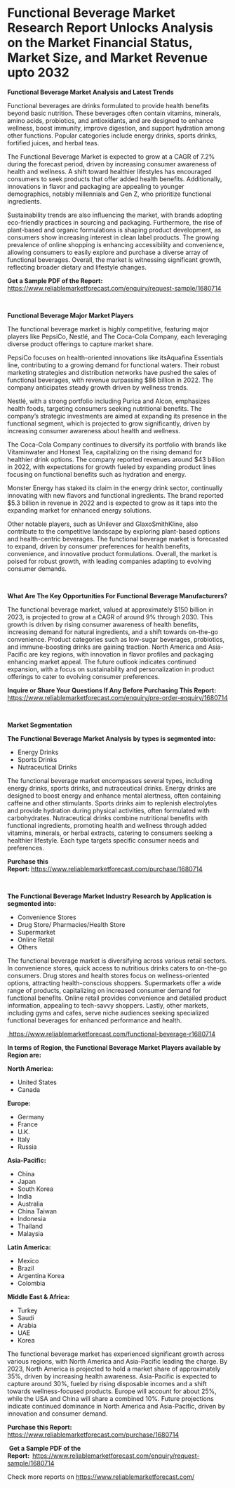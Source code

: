 <p><h1>Functional Beverage Market Research Report Unlocks Analysis on the Market Financial Status, Market Size, and Market Revenue upto 2032</h1></p><p><strong>Functional Beverage Market Analysis and Latest Trends</strong></p>
<p><p>Functional beverages are drinks formulated to provide health benefits beyond basic nutrition. These beverages often contain vitamins, minerals, amino acids, probiotics, and antioxidants, and are designed to enhance wellness, boost immunity, improve digestion, and support hydration among other functions. Popular categories include energy drinks, sports drinks, fortified juices, and herbal teas.</p><p>The Functional Beverage Market is expected to grow at a CAGR of 7.2% during the forecast period, driven by increasing consumer awareness of health and wellness. A shift toward healthier lifestyles has encouraged consumers to seek products that offer added health benefits. Additionally, innovations in flavor and packaging are appealing to younger demographics, notably millennials and Gen Z, who prioritize functional ingredients. </p><p>Sustainability trends are also influencing the market, with brands adopting eco-friendly practices in sourcing and packaging. Furthermore, the rise of plant-based and organic formulations is shaping product development, as consumers show increasing interest in clean label products. The growing prevalence of online shopping is enhancing accessibility and convenience, allowing consumers to easily explore and purchase a diverse array of functional beverages. Overall, the market is witnessing significant growth, reflecting broader dietary and lifestyle changes.</p></p>
<p><strong>Get a Sample PDF of the Report:&nbsp;</strong> <a href="https://www.reliablemarketforecast.com/enquiry/request-sample/1680714?utm_campaign=2475&utm_medium=2&utm_source=Github&utm_content=ia&utm_term=14022025&utm_id=functional-beverage">https://www.reliablemarketforecast.com/enquiry/request-sample/1680714</a></p>
<p>&nbsp;</p>
<p><strong>Functional Beverage Major Market Players</strong></p>
<p><p>The functional beverage market is highly competitive, featuring major players like PepsiCo, Nestlé, and The Coca-Cola Company, each leveraging diverse product offerings to capture market share. </p><p>PepsiCo focuses on health-oriented innovations like itsAquafina Essentials line, contributing to a growing demand for functional waters. Their robust marketing strategies and distribution networks have pushed the sales of functional beverages, with revenue surpassing $86 billion in 2022. The company anticipates steady growth driven by wellness trends.</p><p>Nestlé, with a strong portfolio including Purica and Alcon, emphasizes health foods, targeting consumers seeking nutritional benefits. The company’s strategic investments are aimed at expanding its presence in the functional segment, which is projected to grow significantly, driven by increasing consumer awareness about health and wellness.</p><p>The Coca-Cola Company continues to diversify its portfolio with brands like Vitaminwater and Honest Tea, capitalizing on the rising demand for healthier drink options. The company reported revenues around $43 billion in 2022, with expectations for growth fueled by expanding product lines focusing on functional benefits such as hydration and energy.</p><p>Monster Energy has staked its claim in the energy drink sector, continually innovating with new flavors and functional ingredients. The brand reported $5.3 billion in revenue in 2022 and is expected to grow as it taps into the expanding market for enhanced energy solutions.</p><p>Other notable players, such as Unilever and GlaxoSmithKline, also contribute to the competitive landscape by exploring plant-based options and health-centric beverages. The functional beverage market is forecasted to expand, driven by consumer preferences for health benefits, convenience, and innovative product formulations. Overall, the market is poised for robust growth, with leading companies adapting to evolving consumer demands.</p></p>
<p>&nbsp;</p>
<p><strong>What Are The Key Opportunities For Functional Beverage Manufacturers?</strong></p>
<p><p>The functional beverage market, valued at approximately $150 billion in 2023, is projected to grow at a CAGR of around 9% through 2030. This growth is driven by rising consumer awareness of health benefits, increasing demand for natural ingredients, and a shift towards on-the-go convenience. Product categories such as low-sugar beverages, probiotics, and immune-boosting drinks are gaining traction. North America and Asia-Pacific are key regions, with innovation in flavor profiles and packaging enhancing market appeal. The future outlook indicates continued expansion, with a focus on sustainability and personalization in product offerings to cater to evolving consumer preferences.</p></p>
<p><strong>Inquire or Share Your Questions If Any Before Purchasing This Report:</strong> <a href="https://www.reliablemarketforecast.com/enquiry/pre-order-enquiry/1680714?utm_campaign=2475&utm_medium=2&utm_source=Github&utm_content=ia&utm_term=14022025&utm_id=functional-beverage">https://www.reliablemarketforecast.com/enquiry/pre-order-enquiry/1680714</a></p>
<p>&nbsp;</p>
<p><strong>Market Segmentation</strong></p>
<p><strong>The Functional Beverage Market Analysis by types is segmented into:</strong></p>
<p><ul><li>Energy Drinks</li><li>Sports Drinks</li><li>Nutraceutical Drinks</li></ul></p>
<p><p>The functional beverage market encompasses several types, including energy drinks, sports drinks, and nutraceutical drinks. Energy drinks are designed to boost energy and enhance mental alertness, often containing caffeine and other stimulants. Sports drinks aim to replenish electrolytes and provide hydration during physical activities, often formulated with carbohydrates. Nutraceutical drinks combine nutritional benefits with functional ingredients, promoting health and wellness through added vitamins, minerals, or herbal extracts, catering to consumers seeking a healthier lifestyle. Each type targets specific consumer needs and preferences.</p></p>
<p><strong>Purchase this Report:&nbsp;</strong><a href="https://www.reliablemarketforecast.com/purchase/1680714?utm_campaign=2475&utm_medium=2&utm_source=Github&utm_content=ia&utm_term=14022025&utm_id=functional-beverage">https://www.reliablemarketforecast.com/purchase/1680714</a></p>
<p>&nbsp;</p>
<p><strong>The Functional Beverage Market Industry Research by Application is segmented into:</strong></p>
<p><ul><li>Convenience Stores</li><li>Drug Store/ Pharmacies/Health Store</li><li>Supermarket</li><li>Online Retail</li><li>Others</li></ul></p>
<p><p>The functional beverage market is diversifying across various retail sectors. In convenience stores, quick access to nutritious drinks caters to on-the-go consumers. Drug stores and health stores focus on wellness-oriented options, attracting health-conscious shoppers. Supermarkets offer a wide range of products, capitalizing on increased consumer demand for functional benefits. Online retail provides convenience and detailed product information, appealing to tech-savvy shoppers. Lastly, other markets, including gyms and cafes, serve niche audiences seeking specialized functional beverages for enhanced performance and health.</p></p>
<p><a href="https://www.reliablemarketforecast.com/functional-beverage-r1680714?utm_campaign=2475&utm_medium=2&utm_source=Github&utm_content=ia&utm_term=14022025&utm_id=functional-beverage">&nbsp;https://www.reliablemarketforecast.com/functional-beverage-r1680714</a></p>
<p><strong>In terms of Region, the Functional Beverage Market Players available by Region are:</strong></p>
<p>
    <p> <strong> North America: </strong>
        <ul>
            <li>United States</li>
            <li>Canada</li>
        </ul>
        </p> 
    <p> <strong> Europe: </strong>
        <ul>
            <li>Germany</li>
            <li>France</li>
            <li>U.K.</li>
            <li>Italy</li>
            <li>Russia</li>
        </ul>
        </p> 
    <p> <strong> Asia-Pacific: </strong>
        <ul>
            <li>China</li>
            <li>Japan</li>
            <li>South Korea</li>
            <li>India</li>
            <li>Australia</li>
            <li>China Taiwan</li>
            <li>Indonesia</li>
            <li>Thailand</li>
            <li>Malaysia</li>
        </ul>
        </p> 
    <p> <strong> Latin America: </strong>
        <ul>
            <li>Mexico</li>
            <li>Brazil</li>
            <li>Argentina Korea</li>
            <li>Colombia</li>
        </ul>
        </p> 
    <p> <strong> Middle East & Africa: </strong>
        <ul>
            <li>Turkey</li>
            <li>Saudi</li>
            <li>Arabia</li>
            <li>UAE</li>
            <li>Korea</li>
        </ul>
    </p>
    </p>
<p><p>The functional beverage market has experienced significant growth across various regions, with North America and Asia-Pacific leading the charge. By 2023, North America is projected to hold a market share of approximately 35%, driven by increasing health awareness. Asia-Pacific is expected to capture around 30%, fueled by rising disposable incomes and a shift towards wellness-focused products. Europe will account for about 25%, while the USA and China will share a combined 10%. Future projections indicate continued dominance in North America and Asia-Pacific, driven by innovation and consumer demand.</p></p>
<p><strong>Purchase this Report: </strong><a href="https://www.reliablemarketforecast.com/purchase/1680714?utm_campaign=2475&utm_medium=2&utm_source=Github&utm_content=ia&utm_term=14022025&utm_id=functional-beverage">https://www.reliablemarketforecast.com/purchase/1680714</a></p>
<p>&nbsp;<strong>Get a Sample PDF of the Report:&nbsp;&nbsp;</strong><a href="https://www.reliablemarketforecast.com/enquiry/request-sample/1680714?utm_campaign=2475&utm_medium=2&utm_source=Github&utm_content=ia&utm_term=14022025&utm_id=functional-beverage">https://www.reliablemarketforecast.com/enquiry/request-sample/1680714</a></p>
<p><strong></strong></p>
<p>Check more reports on <a href="https://www.reliablemarketforecast.com/?utm_campaign=2475&utm_medium=2&utm_source=Github&utm_content=ia&utm_term=14022025&utm_id=functional-beverage">https://www.reliablemarketforecast.com/</a></p>